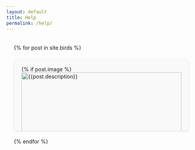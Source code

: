 ```yaml
---
layout: default
title: Help
permalink: /help/
---
```


<style>
  .card-grid{
    display: grid;
    grid-template-columns: repeat(auto-fit,minmax(300px,1fr));
    gap: 20px;
    padding: 20px;
}
.card{
    background-color: #f9f9f9;
    border-radius: 8px;
    box-shadow: 0 2px 4px rgba(0,0,0,0.1);
    overflow: hidden;
    transition: transform 0.3s ease-in-out;
    &:hover{
      transform: scale(1.05);

    }
}

.card a{
    display: block;
    text-decoration: none;
    color: inherit;
    padding: 20px;

}
.card img{
width: 100%;
height: auto;
display: block;
border-bottom: 1px solid #eee;
}
.card h3{
    margin-top: 0;
    margin-bottom: 10px;
}
.card p {
    margin-bottom: 0;
    color: #555;
}
</style>

<div class="card-grid">
  {% for post in site.birds %}
  <div class="card">
    <a href="{{post.url|relative_url}}">
      {% if post.image %}
      <img src="{{post.image|relative_url}}" alt="{{post.description}}" />
      {% endif %}
      <h3>{{post.decsription}}</h3>
      {% if post.excerpt %}
      <p>{{post.excerpt}}</p>
      {% endif %}
    </a>
  </div>
  {% endfor %}
</div>

